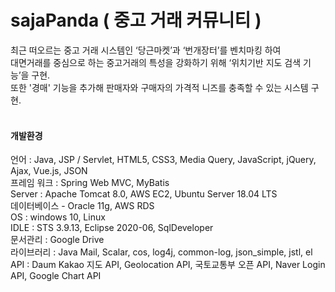 # sajaPanda ( 중고 거래 커뮤니티 )

최근 떠오르는 중고 거래 시스템인  ‘당근마켓’과 ‘번개장터’를 벤치마킹 하여<br>
대면거래를 중심으로 하는 중고거래의 특성을 강화하기 위해 ‘위치기반 지도 검색 기능’을 구현.<br>
또한 '경매' 기능을 추가해 판매자와 구매자의 가격적 니즈를 충족할 수 있는 시스템 구현.<br><br>

<h4> 개발환경 </h4>
언어 : Java, JSP / Servlet, HTML5, CSS3, Media Query, JavaScript, jQuery, Ajax, Vue.js, JSON <br>
프레임 워크 : Spring Web MVC, MyBatis<br>
Server : Apache Tomcat 8.0, AWS EC2, Ubuntu Server 18.04 LTS<br>
데이터베이스 - Oracle 11g, AWS RDS<br>
OS : windows 10, Linux<br>
IDLE : STS 3.9.13, Eclipse 2020-06, SqlDeveloper<br>
문서관리 : Google Drive <br>
라이브러리 : Java Mail, Scalar, cos, log4j, common-log, json_simple, jstl, el<br>
API : Daum Kakao 지도 API, Geolocation API, 국토교통부 오픈 API, Naver Login API, Google Chart API<br>
